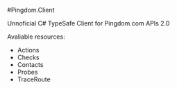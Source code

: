 #Pingdom.Client

Unnoficial C# TypeSafe Client for Pingdom.com APIs 2.0

Avaliable resources:
- Actions
- Checks
- Contacts
- Probes
- TraceRoute